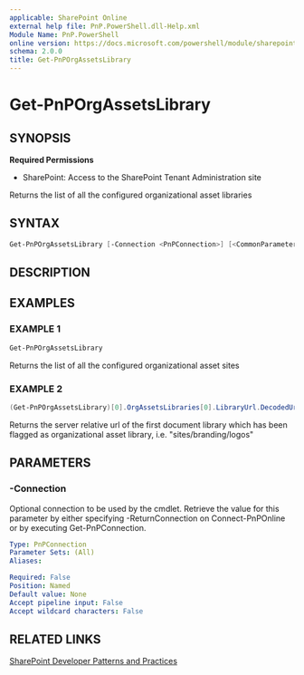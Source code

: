 ```yaml
---
applicable: SharePoint Online
external help file: PnP.PowerShell.dll-Help.xml
Module Name: PnP.PowerShell
online version: https://docs.microsoft.com/powershell/module/sharepoint-pnp/get-pnporgassetslibrary
schema: 2.0.0
title: Get-PnPOrgAssetsLibrary
---
```


# Get-PnPOrgAssetsLibrary

## SYNOPSIS

**Required Permissions**

* SharePoint: Access to the SharePoint Tenant Administration site

Returns the list of all the configured organizational asset libraries

## SYNTAX

```powershell
Get-PnPOrgAssetsLibrary [-Connection <PnPConnection>] [<CommonParameters>]
```

## DESCRIPTION

## EXAMPLES

### EXAMPLE 1
```powershell
Get-PnPOrgAssetsLibrary
```

Returns the list of all the configured organizational asset sites

### EXAMPLE 2
```powershell
(Get-PnPOrgAssetsLibrary)[0].OrgAssetsLibraries[0].LibraryUrl.DecodedUrl
```

Returns the server relative url of the first document library which has been flagged as organizational asset library, i.e. "sites/branding/logos"

## PARAMETERS

### -Connection
Optional connection to be used by the cmdlet. Retrieve the value for this parameter by either specifying -ReturnConnection on Connect-PnPOnline or by executing Get-PnPConnection.

```yaml
Type: PnPConnection
Parameter Sets: (All)
Aliases:

Required: False
Position: Named
Default value: None
Accept pipeline input: False
Accept wildcard characters: False
```

## RELATED LINKS

[SharePoint Developer Patterns and Practices](https://aka.ms/sppnp)